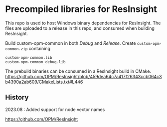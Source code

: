 # Precompiled libraries for ResInsight

This repo is used to host Windows binary dependencies for ResInsight. The files are uploaded to a release in this repo, and consumed when building ResInsight.

Build custom-opm-common in both _Debug_ and _Release_. Create `custom-opm-common.zip` containing
    
    custom-opm-common.lib
    custom-opm-common_debug.lib


The prebuild binaries can be consumed in a ResInsight build in CMake.
https://github.com/OPM/ResInsight/blob/459dea64c7a417f26343ccb064c3b4390a2ab609/CMakeLists.txt#L446

## History
2023.08 : Added support for node vector names

https://github.com/OPM/ResInsight
